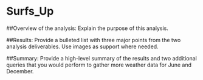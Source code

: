 # Surfs_Up
##Overview of the analysis: 
Explain the purpose of this analysis.

##Results: 
Provide a bulleted list with three major points from the two analysis deliverables. Use images as support where needed.

##Summary: 
Provide a high-level summary of the results and two additional queries that you would perform to gather more weather data for June and December.
